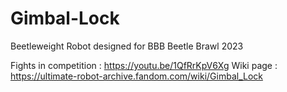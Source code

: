 # Gimbal-Lock
Beetleweight Robot designed for BBB Beetle Brawl 2023

Fights in competition : https://youtu.be/1QfRrKpV6Xg
Wiki page : https://ultimate-robot-archive.fandom.com/wiki/Gimbal_Lock
